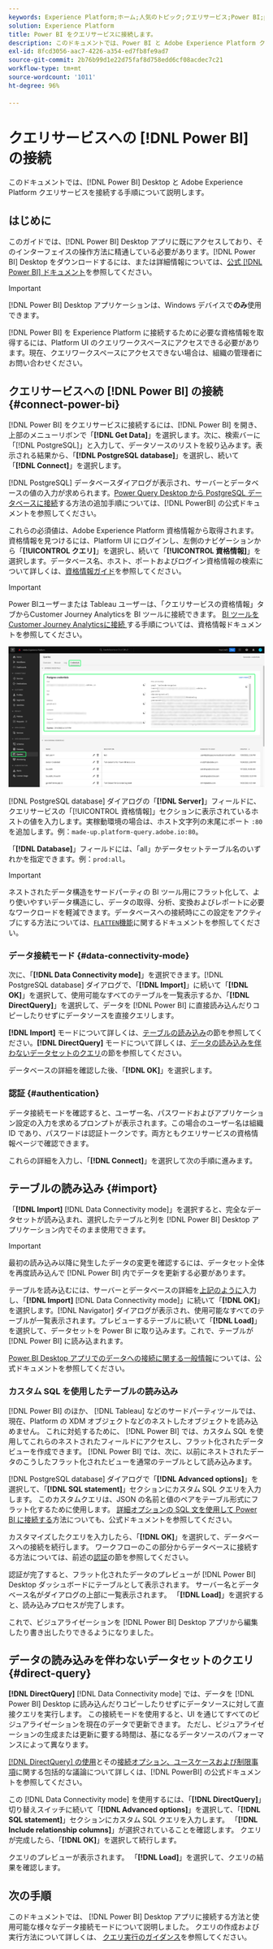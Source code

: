 ```yaml
---
keywords: Experience Platform;ホーム;人気のトピック;クエリサービス;Power BI;power bi;クエリサービスへの接続;
solution: Experience Platform
title: Power BI をクエリサービスに接続します。
description: このドキュメントでは、Power BI と Adobe Experience Platform クエリサービスを接続する手順について説明します。
exl-id: 8fcd3056-aac7-4226-a354-ed7fb8fe9ad7
source-git-commit: 2b76b99d1e22d75faf8d758edd6cf08acdec7c21
workflow-type: tm+mt
source-wordcount: '1011'
ht-degree: 96%

---
```


# クエリサービスへの [!DNL Power BI] の接続

このドキュメントでは、[!DNL Power BI] Desktop と Adobe Experience Platform クエリサービスを接続する手順について説明します。

## はじめに

このガイドでは、[!DNL Power BI] Desktop アプリに既にアクセスしており、そのインターフェイスの操作方法に精通している必要があります。[!DNL Power BI] Desktop をダウンロードするには、または詳細情報については、[公式 [!DNL Power BI] ドキュメント](https://docs.microsoft.com/ja-JP/power-bi/)を参照してください。

>[!IMPORTANT]
>
> [!DNL Power BI] Desktop アプリケーションは、Windows デバイスで&#x200B;**のみ**&#x200B;使用できます。

[!DNL Power BI] を Experience Platform に接続するために必要な資格情報を取得するには、Platform UI のクエリワークスペースにアクセスできる必要があります。現在、クエリワークスペースにアクセスできない場合は、組織の管理者にお問い合わせください。

## クエリサービスへの [!DNL Power BI] の接続 {#connect-power-bi}

[!DNL Power BI] をクエリサービスに接続するには、[!DNL Power BI] を開き、上部のメニューリボンで「**[!DNL Get Data]**」を選択します。次に、検索バーに「[!DNL PostgreSQL]」と入力して、データソースのリストを絞り込みます。表示される結果から、「**[!DNL PostgreSQL database]**」を選択し、続いて「**[!DNL Connect]**」を選択します。

[!DNL PostgreSQL] データベースダイアログが表示され、サーバーとデータベースの値の入力が求められます。[Power Query Desktop から PostgreSQL データベースに接続](https://learn.microsoft.com/ja-jp/power-query/connectors/postgresql#connect-to-a-postgresql-database-from-power-query-desktop)する方法の追加手順については、[!DNL PowerBI] の公式ドキュメントを参照してください。

これらの必須値は、Adobe Experience Platform 資格情報から取得されます。資格情報を見つけるには、Platform UI にログインし、左側のナビゲーションから「**[!UICONTROL クエリ]**」を選択し、続いて「**[!UICONTROL 資格情報]**」を選択します。データベース名、ホスト、ポートおよびログイン資格情報の検索について詳しくは、[資格情報ガイド](../ui/credentials.md)を参照してください。

>[!IMPORTANT]
>
>Power BIユーザーまたは Tableau ユーザーは、「クエリサービスの資格情報」タブからCustomer Journey Analyticsを BI ツールに接続できます。 [BI ツールをCustomer Journey Analyticsに接続 ](../ui/credentials.md#connect-to-customer-journey-analytics) する手順については、資格情報ドキュメントを参照してください。

![「資格情報」タブと期限切れになる資格情報がハイライト表示されている Experience Platform クエリワークスペース](../images/clients/power-bi/query-service-credentials-page.png)

[!DNL PostgreSQL database] ダイアログの「**[!DNL Server]**」フィールドに、クエリサービスの「[!UICONTROL 資格情報]」セクションに表示されているホストの値を入力します。実稼動環境の場合は、ホスト文字列の末尾にポート `:80` を追加します。例：`made-up.platform-query.adobe.io:80`。

「**[!DNL Database]**」フィールドには、「all」かデータセットテーブル名のいずれかを指定できます。例：`prod:all`。

>[!IMPORTANT]
>
>ネストされたデータ構造をサードパーティの BI ツール用にフラット化して、より使いやすいデータ構造にし、データの取得、分析、変換およびレポートに必要なワークロードを軽減できます。データベースへの接続時にこの設定をアクティブにする方法については、[`FLATTEN`機能](../key-concepts/flatten-nested-data.md)に関するドキュメントを参照してください。

### データ接続モード {#data-connectivity-mode}

次に、「**[!DNL Data Connectivity mode]**」を選択できます。[!DNL PostgreSQL database] ダイアログで、「**[!DNL Import]**」に続いて「**[!DNL OK]**」を選択して、使用可能なすべてのテーブルを一覧表示するか、「**[!DNL DirectQuery]**」を選択して、データを [!DNL Power BI] に直接読み込んだりコピーしたりせずにデータソースを直接クエリします。

**[!DNL Import]** モードについて詳しくは、[テーブルの読み込み](#import)の節を参照してください。**[!DNL DirectQuery]** モードについて詳しくは、[データの読み込みを伴わないデータセットのクエリ](#direct-query)の節を参照してください。

データベースの詳細を確認した後、「**[!DNL OK]**」を選択します。

### 認証 {#authentication}

データ接続モードを確認すると、ユーザー名、パスワードおよびアプリケーション設定の入力を求めるプロンプトが表示されます。この場合のユーザー名は組織 ID であり、パスワードは認証トークンです。両方ともクエリサービスの資格情報ページで確認できます。

これらの詳細を入力し、「**[!DNL Connect]**」を選択して次の手順に進みます。

## テーブルの読み込み {#import}

「**[!DNL Import]** [!DNL Data Connectivity mode]」を選択すると、完全なデータセットが読み込まれ、選択したテーブルと列を [!DNL Power BI] Desktop アプリケーション内でそのまま使用できます。

>[!IMPORTANT]
>
>最初の読み込み以降に発生したデータの変更を確認するには、データセット全体を再度読み込んで [!DNL Power BI] 内でデータを更新する必要があります。

テーブルを読み込むには、サーバーとデータベースの詳細を[上記のように](#connect-power-bi)入力し、「**[!DNL Import]** [!DNL Data Connectivity mode]」に続いて「**[!DNL OK]**」を選択します。[!DNL Navigator] ダイアログが表示され、使用可能なすべてのテーブルが一覧表示されます。プレビューするテーブルに続いて「**[!DNL Load]**」を選択して、データセットを Power BI に取り込みます。これで、テーブルが [!DNL Power BI] に読み込まれます。

[Power BI Desktop アプリでのデータへの接続に関する一般情報](https://learn.microsoft.com/ja-jp/power-bi/connect-data/desktop-quickstart-connect-to-data#connect-to-data)については、公式ドキュメントを参照してください。

### カスタム SQL を使用したテーブルの読み込み

[!DNL Power BI] のほか、 [!DNL Tableau] などのサードパーティツールでは、現在、Platform の XDM オブジェクトなどのネストしたオブジェクトを読み込めません。 これに対処するために、 [!DNL Power BI] では、カスタム SQL を使用してこれらのネストされたフィールドにアクセスし、フラット化されたデータビューを作成できます。 [!DNL Power BI] では、次に、以前にネストされたデータのこうしたフラット化されたビューを通常のテーブルとして読み込みます。

[!DNL PostgreSQL database] ダイアログで「**[!DNL Advanced options]**」を選択して、「**[!DNL SQL statement]**」セクションにカスタム SQL クエリを入力します。 このカスタムクエリは、JSON の名前と値のペアをテーブル形式にフラット化するために使用します。 [詳細オプションの SQL 文を使用して Power BI に接続する](https://learn.microsoft.com/ja-jp/power-query/connectors/postgresql#connect-using-advanced-options)方法についても、公式ドキュメントを参照してください。

カスタマイズしたクエリを入力したら、「**[!DNL OK]**」を選択して、データベースへの接続を続行します。 ワークフローのこの部分からデータベースに接続する方法については、前述の[認証](#authentication)の節を参照してください。

認証が完了すると、フラット化されたデータのプレビューが [!DNL Power BI] Desktop ダッシュボードにテーブルとして表示されます。 サーバー名とデータベース名がダイアログの上部に一覧表示されます。 「**[!DNL Load]**」を選択すると、読み込みプロセスが完了します。

これで、ビジュアライゼーションを [!DNL Power BI] Desktop アプリから編集したり書き出したりできるようになりました。

## データの読み込みを伴わないデータセットのクエリ {#direct-query}

**[!DNL DirectQuery]** [!DNL Data Connectivity mode] では、データを [!DNL Power BI] Desktop に読み込んだりコピーしたりせずにデータソースに対して直接クエリを実行します。 この接続モードを使用すると、UI を通じてすべてのビジュアライゼーションを現在のデータで更新できます。 ただし、ビジュアライゼーションの生成または更新に要する時間は、基になるデータソースのパフォーマンスによって異なります。

[ [!DNL DirectQuery] の使用](https://learn.microsoft.com/ja-jp/power-bi/connect-data/desktop-use-directquery)とその[接続オプション、ユースケースおよび制限事項](https://learn.microsoft.com/ja-jp/power-bi/connect-data/desktop-directquery-about)に関する包括的な議論について詳しくは、[!DNL PowerBI] の公式ドキュメントを参照してください。

この [!DNL Data Connectivity mode] を使用するには、「**[!DNL DirectQuery]**」切り替えスイッチに続いて「**[!DNL Advanced options]**」を選択して、「**[!DNL SQL statement]**」セクションにカスタム SQL クエリを入力します。 「**[!DNL Include relationship columns]**」が選択されていることを確認します。 クエリが完成したら、「**[!DNL OK]**」を選択して続行します。

クエリのプレビューが表示されます。 「**[!DNL Load]**」を選択して、クエリの結果を確認します。

## 次の手順

このドキュメントでは、 [!DNL Power BI] Desktop アプリに接続する方法と使用可能な様々なデータ接続モードについて説明しました。 クエリの作成および実行方法について詳しくは、 [クエリ実行のガイダンス](../best-practices/writing-queries.md)を参照してください。
